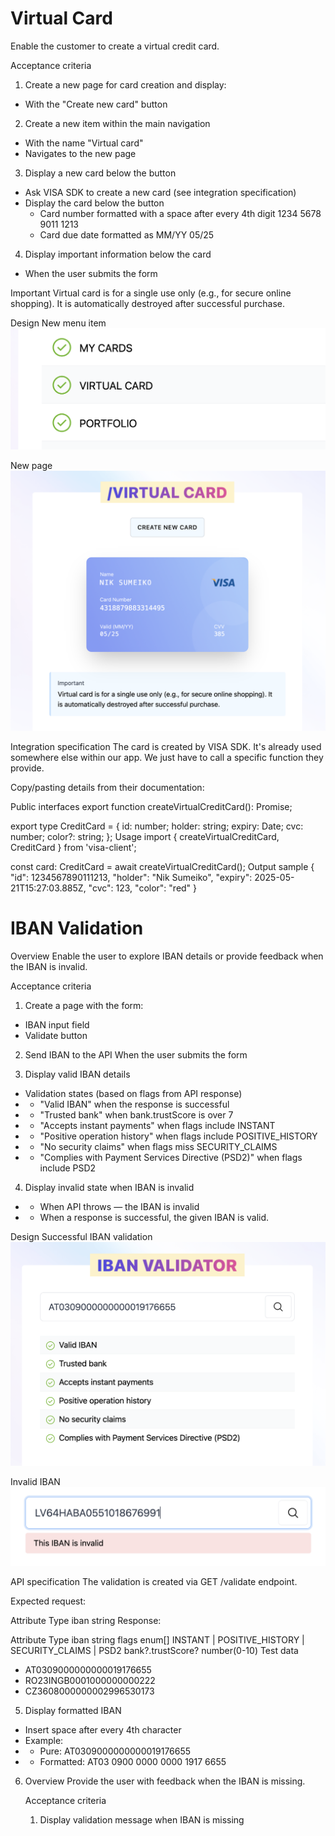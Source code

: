 # Virtual Card
Enable the customer to create a virtual credit card.

Acceptance criteria
1. Create a new page for card creation and display:
- With the "Create new card" button


2. Create a new item within the main navigation
- With the name "Virtual card"
- Navigates to the new page


3. Display a new card below the button
- Ask VISA SDK to create a new card
  (see integration specification)
- Display the card below the button
    - Card number formatted with a space after every 4th digit
      1234 5678 9011 1213
    - Card due date formatted as MM/YY
      05/25


4. Display important information below the card
- When the user submits the form

Important
Virtual card is for a single use only (e.g., for secure online shopping). It is automatically destroyed after successful purchase.

Design
New menu item
![img.png](img.png)

New page
![img_1.png](img_1.png)

Integration specification
The card is created by VISA SDK. It's already used somewhere else within our app. We just have to call a specific function they provide.

Copy/pasting details from their documentation:

Public interfaces
export function createVirtualCreditCard(): Promise<CreditCard>;

export type CreditCard = {
id: number;
holder: string;
expiry: Date;
cvc: number;
color?: string;
};
Usage
import { createVirtualCreditCard, CreditCard } from 'visa-client';

const card: CreditCard = await createVirtualCreditCard();
Output sample
{
"id": 1234567890111213,
"holder": "Nik Sumeiko",
"expiry": 2025-05-21T15:27:03.885Z,
"cvc": 123,
"color": "red"
}

# IBAN Validation

Overview
Enable the user to explore IBAN details or provide feedback when the IBAN is invalid.

Acceptance criteria
1. Create a page with the form:
- IBAN input field
- Validate button


2. Send IBAN to the API
   When the user submits the form


3. Display valid IBAN details
- Validation states (based on flags from API response)
- - "Valid IBAN" when the response is successful
- - "Trusted bank" when bank.trustScore is over 7
- - "Accepts instant payments" when flags include INSTANT
- - "Positive operation history" when flags include POSITIVE_HISTORY
- - "No security claims" when flags miss SECURITY_CLAIMS
- - "Complies with Payment Services Directive (PSD2)" when flags include PSD2


4. Display invalid state when IBAN is invalid
- - When API throws — the IBAN is invalid
- - When a response is successful, the given IBAN is valid.

Design
Successful IBAN validation
![img_2.png](img_2.png)

Invalid IBAN
![img_3.png](img_3.png)

API specification
The validation is created via GET /validate endpoint.

Expected request:

Attribute	Type
iban	string
Response:

Attribute	Type
iban	string
flags	enum[]
INSTANT | POSITIVE_HISTORY | SECURITY_CLAIMS | PSD2
bank?.trustScore?	number(0-10)
Test data
- AT0309000000000019176655
- RO23INGB0001000000000222
- CZ3608000000002996530173

5. Display formatted IBAN
- Insert space after every 4th character
- Example:
- - Pure: AT0309000000000019176655
- - Formatted: AT03 0900 0000 0000 1917 6655

6. Overview
Provide the user with feedback when the IBAN is missing.

    Acceptance criteria
    1. Display validation message when IBAN is missing
